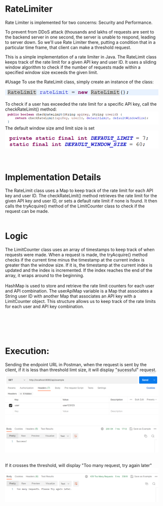 # RateLimiter

Rate Limiter is implemented for two concerns: Security and Performance.

To prevent from DDoS attack (thousands and lakhs of requests are sent to the backend server in one second, the server is unable to respond, leading to server down. So we'll use Rate Limiter there, putting a condition that in a particular time frame, that client can make a threshold request.

This is a simple implementation of a rate limiter in Java. The RateLimit class keeps track of the rate limit for a given API key and user ID. It uses a sliding window algorithm to check if the number of requests made within a specified window size exceeds the given limit.

#Usage
To use the RateLimit class, simply create an instance of the class:
![instance](Screenshots/instance.png)
<br>
To check if a user has exceeded the rate limit for a specific API key, call the checkRateLimit() method:
![check](Screenshots/checkRateLimit.png)
<br>
The default window size amd limit size is set<br>
![check](Screenshots/default.png)
<br><br><br>
# Implementation Details
The RateLimit class uses a Map to keep track of the rate limit for each API key and user ID. The checkRateLimit() method retrieves the rate limit for the given API key and user ID, or sets a default rate limit if none is found. It then calls the tryAcquire() method of the LimitCounter class to check if the request can be made.
<br><br>
# Logic
The LimitCounter class uses an array of timestamps to keep track of when requests were made. When a request is made, the tryAcquire() method checks if the current time minus the timestamp at the current index is greater than the window size. If it is, the timestamp at the current index is updated and the index is incremented. If the index reaches the end of the array, it wraps around to the beginning.
<br> <br>
HashMap is used to store and retrieve the rate limit counters for each user and API combination.
The userApiMap variable is a Map that associates a String user ID with another Map that associates an API key with a LimitCounter object. This structure allows us to keep track of the rate limits for each user and API key combination.


<br><br><br><br>

# Execution:
Sending the endpoint URL in Postman, when the request is sent by the client, if it is less than threshold limt size, it will display "sucessful" request.<br>
![success](Screenshots/Postman1.png)<br><br>

If it crosses the threshold, will display "Too many request, try again later"<br>
![exceeded](Screenshots/Postman2.png)<br><br>



